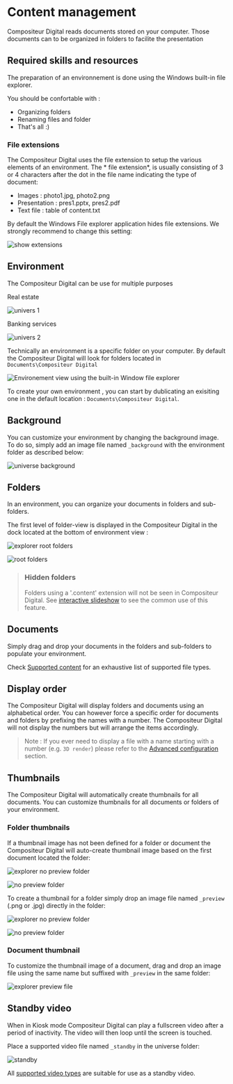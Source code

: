 # Content management

Compositeur Digital reads documents stored on your computer. Those documents can to be organized in folders to facilite the presentation

## Required skills and resources

The preparation of an environnement is done using the Windows built-in file explorer.

You should be confortable with : 

- Organizing folders 
- Renaming files and folder
- That's all :)

### File extensions

The Compositeur Digital uses the file extension to setup the various elements of an environment.  The * file extension*, is usually consisting of 3 or 4 characters after the dot in the file name indicating the type of document:

- Images : photo1.jpg, photo2.png
- Presentation : pres1.pptx, pres2.pdf
- Text file : table of content.txt

By default the Windows File explorer application hides file extensions. We strongly recommend to change this setting:

![show extensions](img/show_extensions.jpg)

## Environment

The Compositeur Digital can be use for multiple purposes

Real estate

![univers 1](img/univers1.jpg)

Banking services

![univers 2](img/univers2.jpg)

Technically  an environment is a specific folder on your computer. By default the Compositeur Digital will look for folders located in   `Documents\Compositeur Digital`

![Environement view using the built-in Window file explorer](img/explorer_univers.jpg)

To create your own environment , you can start by dublicating an exisiting one in the default location :  `Documents\Compositeur Digital`.

## Background

You can customize your environment by changing the background image. To do so, simply add an image file named `_background` with the environment folder as described below:

![universe background](img/explorer_background.jpg)

## Folders

In an environment, you can organize your documents in folders and sub-folders.

The first level of folder-view is displayed in the Compositeur Digital in the dock located at the bottom of environment view : 

![explorer root folders](img/explorer_root_folders.jpg)

![root folders](img/root_folders.jpg)

>### <a name="contentFolder"></a> Hidden folders
>
>Folders using a '.content' extension will not be seen in Compositeur Digital. 
>See [interactive slideshow](slideshow#interactive) to see the common use of this feature.

## Documents

Simply drag and drop your documents in the folders and sub-folders to populate your environment.

Check [Supported content](content_types.md) for an exhaustive list of supported file types.

## Display order

The Compositeur Digital will display folders and documents using an alphabetical order. You can however force a specific order for documents and folders by prefixing the names with a number. The Compositeur Digital will not display the numbers but will arrange the items accordingly.

>Note : If you ever need to display a file with a name starting with a number (e.g. `3D render`) please refer to the [Advanced configuration](config#configuration_dun_document) section.

## Thumbnails 

The Compositeur Digital will automatically create thumbnails for all documents. You can customize thumbnails for all documents or folders of your environment.

### Folder thumbnails

If a thumbnail image has not been defined for a folder or document the Compositeur Digital will auto-create thumbnail image based on the first document located the folder:

![explorer no preview folder](img/explorer_nopreview_folder.jpg)

![no preview folder](img/nopreview_folder.jpg) 

To create a thumbnail for a folder simply drop an image file named `_preview` (.png or .jpg) directly in the folder:

![explorer no preview folder](img/explorer_preview_folder.jpg)

![no preview folder](img/preview_folder.jpg) 

### Document thumbnail

To customize the thumbnail image of a document, drag and drop an image file using the same name but suffixed with `_preview` in the same folder:

![explorer preview file](img/explorer_preview_file.jpg)

## Standby video

When in Kiosk mode Compositeur Digital can play a fullscreen video after a period of inactivity. The video will then loop until the screen is touched.

Place a supported video file named `_standby` in the universe folder:

![standby](img/explorer_standby.jpg) 

All [supported video types](video.md) are suitable for use as a standby video.
